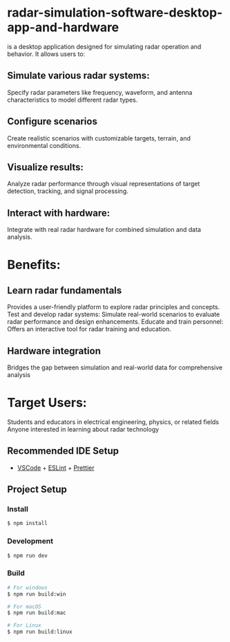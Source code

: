 # radar-simulation-software-desktop-app-and-hardware

is a desktop application designed for simulating radar operation and behavior. It allows users to:

## Simulate various radar systems:

Specify radar parameters like frequency, waveform, and antenna characteristics to model different radar types.

## Configure scenarios

Create realistic scenarios with customizable targets, terrain, and environmental conditions.

## Visualize results:

Analyze radar performance through visual representations of target detection, tracking, and signal processing.

## Interact with hardware:

Integrate with real radar hardware for combined simulation and data analysis.

# Benefits:

## Learn radar fundamentals

Provides a user-friendly platform to explore radar principles and concepts.
Test and develop radar systems: Simulate real-world scenarios to evaluate radar performance and design enhancements.
Educate and train personnel: Offers an interactive tool for radar training and education.

## Hardware integration

Bridges the gap between simulation and real-world data for comprehensive analysis

# Target Users:

Students and educators in electrical engineering, physics, or related fields
Anyone interested in learning about radar technology

## Recommended IDE Setup

- [VSCode](https://code.visualstudio.com/) + [ESLint](https://marketplace.visualstudio.com/items?itemName=dbaeumer.vscode-eslint) + [Prettier](https://marketplace.visualstudio.com/items?itemName=esbenp.prettier-vscode)

## Project Setup

### Install

```bash
$ npm install
```

### Development

```bash
$ npm run dev
```

### Build

```bash
# For windows
$ npm run build:win

# For macOS
$ npm run build:mac

# For Linux
$ npm run build:linux
```
